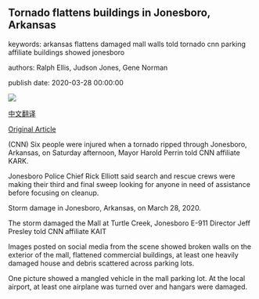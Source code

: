 ## Tornado flattens buildings in Jonesboro, Arkansas

keywords: arkansas flattens damaged mall walls told tornado cnn parking affiliate buildings showed jonesboro

authors: Ralph Ellis, Judson Jones, Gene Norman

publish date: 2020-03-28 00:00:00

![](https://cdn.cnn.com/cnnnext/dam/assets/200328185300-02-arkansas-tornado-damage-0328-screengrab-super-tease.jpg)

[中文翻译](Tornado%20flattens%20buildings%20in%20Jonesboro%2C%20Arkansas_zh.md)

[Original Article](https://edition.cnn.com/2020/03/28/weather/tornadoes-severe-storms-forecast-saturday/index.html)

(CNN) Six people were injured when a tornado ripped through Jonesboro, Arkansas, on Saturday afternoon, Mayor Harold Perrin told CNN affiliate KARK.

Jonesboro Police Chief Rick Elliott said search and rescue crews were making their third and final sweep looking for anyone in need of assistance before focusing on cleanup.

Storm damage in Jonesboro, Arkansas, on March 28, 2020.

The storm damaged the Mall at Turtle Creek, Jonesboro E-911 Director Jeff Presley told CNN affiliate KAIT

Images posted on social media from the scene showed broken walls on the exterior of the mall, flattened commercial buildings, at least one heavily damaged house and debris scattered across parking lots.

One picture showed a mangled vehicle in the mall parking lot. At the local airport, at least one airplane was turned over and hangars were damaged.